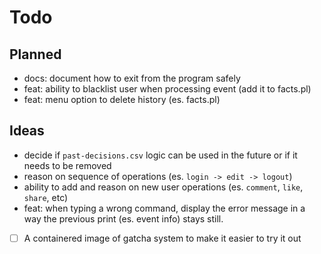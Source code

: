 # Todo

## Planned

- docs: document how to exit from the program safely 
- feat: ability to blacklist user when processing event (add it to facts.pl)
- feat: menu option to delete history (es. facts.pl)

## Ideas

- decide if `past-decisions.csv` logic can be used in the future or if it needs to be removed
- reason on sequence of operations (es. `login -> edit -> logout`)
- ability to add and reason on new user operations (es. `comment`, `like`, `share`, etc)
- feat: when typing a wrong command, display the error message in a way the previous print (es. event info) stays still.
- [ ] A containered image of gatcha system to make it easier to try it out

